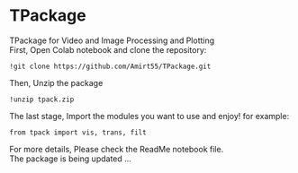 # TPackage
TPackage for Video and Image Processing and Plotting   
First, Open Colab notebook and clone the repository:
```
!git clone https://github.com/Amirt55/TPackage.git
```
Then, Unzip the package
```
!unzip tpack.zip
```
The last stage, Import the modules you want to use and enjoy!
for example:
```
from tpack import vis, trans, filt
```
For more details, Please check the ReadMe notebook file.   
The package is being updated ...
